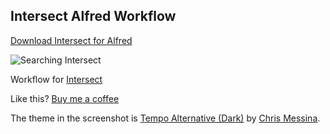 ## Intersect Alfred Workflow

[Download Intersect for Alfred](https://github.com/rknightuk/alfred-workflows/raw/main/workflows/agenda/agenda.alfredworkflow)

![Searching Intersect](src/screenshot.png)

Workflow for [Intersect](https://github.com/rknightuk/intersect)

Like this? [Buy me a coffee](https://monzo.me/robbknight)

The theme in the screenshot is [Tempo Alternative (Dark)](https://github.com/chrismessina/alfred-theme-tempo#tempo-alternative-dark) by [Chris Messina](https://github.com/chrismessina).
